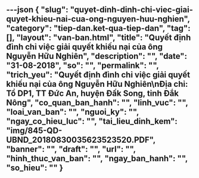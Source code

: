 ---json
{
    "slug": "quyet-dinh-dinh-chi-viec-giai-quyet-khieu-nai-cua-ong-nguyen-huu-nghien",
    "category": "tiep-dan.ket-qua-tiep-dan",
    "tag": [],
    "layout": "van-ban.html",
    "title": "Quyết định đình chỉ việc giải quyết khiếu nại của ông Nguyễn Hữu Nghiên",
    "description": "",
    "date": "31-08-2018",
    "so": "",
    "permalink": "",
    "trich_yeu": "Quyết định đình chỉ việc giải quyết khiếu nại của ông Nguyễn Hữu Nghiên\nĐịa chỉ: Tổ DP1, TT Đức An, huyện Đấk Song, tỉnh Đắk Nông",
    "co_quan_ban_hanh": "",
    "linh_vuc": "",
    "loai_van_ban": "",
    "nguoi_ky": "",
    "ngay_co_hieu_luc": "",
    "tai_lieu_dinh_kem": "img/845-QD-UBND_20180830035623523520.PDF",
    "banner": "",
    "draft": "",
    "url": "",
    "hinh_thuc_van_ban": "",
    "ngay_ban_hanh": "",
    "so_hieu": ""
}
---

